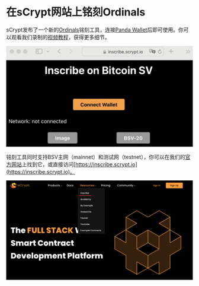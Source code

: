 # 在sCrypt网站上铭刻Ordinals


sCrypt发布了一个新的[Ordinals](https://docs.1satordinals.com/)铭刻工具，连接[Panda Wallet](https://github.com/Panda-Wallet/panda-wallet)后即可使用。你可以观看我们录制的[视频教程](https://youtu.be/IsNINX3pqKI?si=x9ORS3uV8Mau6d_p)，获得更多细节。

![](./2.jpeg)

铭刻工具同时支持BSV主网（mainnet）和测试网（testnet），你可以在我们的[官方网站](https://scrypt.io/)上找到它，或直接访问[https://inscribe.scrypt.io](https://inscribe.scrypt.io)。

![](./1.png)
